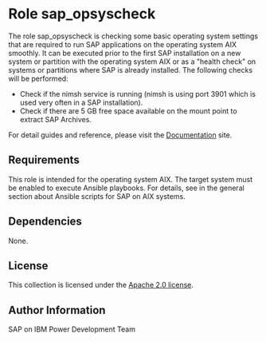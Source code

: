 # Role sap_opsyscheck

The role sap_opsyscheck is checking some basic operating system settings that are required to run SAP applications on the operating system AIX smoothly. It can be executed prior to the first SAP installation on a new system or partition with the operating system AIX or as a "health check" on systems or partitions where SAP is already installed. The following checks will be performed:

- Check if the nimsh service is running (nimsh is using port 3901 which is used very often in a SAP installation).
- Check if there are 5 GB free space available on the mount point to extract SAP Archives.

For detail guides and reference, please visit the <a href="https://ibm.github.io/ansible-power-aix-sap/">Documentation</a> site.

## Requirements

This role is intended for the operating system AIX. The target system must be enabled to execute Ansible playbooks. For details, see in the general section about Ansible scripts for SAP on AIX systems.

## Dependencies

None.

## License

This collection is licensed under the [Apache 2.0 license](http://www.apache.org/licenses/LICENSE-2.0).

## Author Information

SAP on IBM Power Development Team
